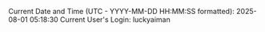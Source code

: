 Current Date and Time (UTC - YYYY-MM-DD HH:MM:SS formatted): 2025-08-01 05:18:30
Current User's Login: luckyaiman
